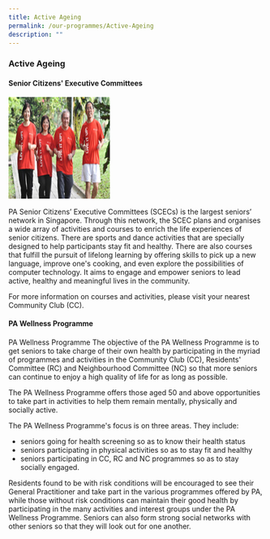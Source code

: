 ```yaml
---
title: Active Ageing
permalink: /our-programmes/Active-Ageing
description: ""
---
```

### Active Ageing
#### Senior Citizens' Executive Committees

<img style="height:200px;width:200px" src="/images/Our%20Programmes/activeageing-scec.jpg" >

PA Senior Citizens’ Executive Committees (SCECs) is the largest seniors’ network in Singapore. Through this network, the SCEC plans and organises a wide array of activities and courses to enrich the life experiences of senior citizens. There are sports and dance activities that are specially designed to help participants stay fit and healthy. There are also courses that fulfill the pursuit of lifelong learning by offering skills to pick up a new language, improve one's cooking, and even explore the possibilities of computer technology. It aims to engage and empower seniors to lead active, healthy and meaningful lives in the community.

For more information on courses and activities, please visit your nearest Community Club (CC).

#### PA Wellness Programme
#### 

PA Wellness Programme
The objective of the PA Wellness Programme is to get seniors to take charge of their own health by participating in the myriad of programmes and activities in the Community Club (CC), Residents' Committee (RC) and Neighbourhood Committee (NC) so that more seniors can continue to enjoy a high quality of life for as long as possible.

The PA Wellness Programme offers those aged 50 and above opportunities to take part in activities to help them remain mentally, physically and socially active.

The PA Wellness Programme's focus is on three areas. They include:

* seniors going for health screening so as to know their health status
* seniors participating in physical activities so as to stay fit and healthy
* seniors participating in CC, RC and NC programmes so as to stay socially engaged.

Residents found to be with risk conditions will be encouraged to see their General Practitioner and take part in the various programmes offered by PA, while those without risk conditions can maintain their good health by participating in the many activities and interest groups under the PA Wellness Programme. Seniors can also form strong social networks with other seniors so that they will look out for one another.